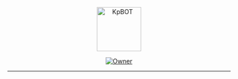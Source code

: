 <p align="center">
<img src="kp.jpg" alt="KpBOT" width="100"/>
</p>
<p align="center">
<a href="https://github.com/Kallpolo/KpBOT"><img title="Owner" src="https://img.shields.io/badge/Github-Kallpolo-red.svg?style=for-the-badge&logo=github"></a>
</p>

---